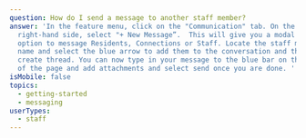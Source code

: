 ```yaml
---
question: How do I send a message to another staff member?
answer: 'In the feature menu, click on the "Communication" tab. On the top
  right-hand side, select "+ New Message”.  This will give you a modal with the
  option to message Residents, Connections or Staff. Locate the staff member’s
  name and select the blue arrow to add them to the conversation and then select
  create thread. You can now type in your message to the blue bar on the bottom
  of the page and add attachments and select send once you are done. '
isMobile: false
topics:
  - getting-started
  - messaging
userTypes:
  - staff
---
```

